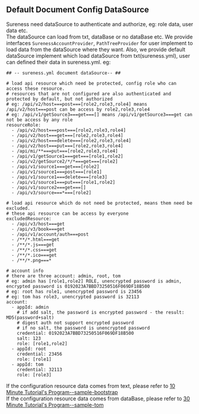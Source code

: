## Default Document Config DataSource     

Sureness need dataSource to authenticate and authorize, eg: role data, user data etc.  
The dataSource can load from txt, dataBase or no dataBase etc.
We provide interfaces `SurenessAccountProvider`, `PathTreeProvider` for user implement to load data from the dataSource where they want.
Also, we provide default dataSource implement which load dataSource from txt(sureness.yml), user can defined their data in sureness.yml. 
eg:  
```
## -- sureness.yml document dataSource-- ##

# load api resource which need be protected, config role who can access these resource.
# resources that are not configured are also authenticated and protected by default, but not authorized
# eg: /api/v2/host===post===[role2,role3,role4] means /api/v2/host===post can be access by role2,role3,role4
# eg: /api/v1/getSource3===get===[] means /api/v1/getSource3===get can not be access by any role
resourceRole:
  - /api/v2/host===post===[role2,role3,role4]
  - /api/v2/host===get===[role2,role3,role4]
  - /api/v2/host===delete===[role2,role3,role4]
  - /api/v2/host===put===[role2,role3,role4]
  - /api/mi/**===put===[role2,role3,role4]
  - /api/v1/getSource1===get===[role1,role2]
  - /api/v2/getSource2/*/*===get===[role2]
  - /api/v1/source1===get===[role2]
  - /api/v1/source1===post===[role1]
  - /api/v1/source1===delete===[role3]
  - /api/v1/source1===put===[role1,role2]
  - /api/v1/source2===get===[]
  - /api/v3/source===*===[role2]

# load api resource which do not need be protected, means them need be excluded.
# these api resource can be access by everyone
excludedResource:
  - /api/v3/host===get
  - /api/v3/book===get
  - /api/v1/account/auth===post
  - /**/*.html===get
  - /**/*.js===get
  - /**/*.css===get
  - /**/*.ico===get
  - /**/*.png===*

# account info
# there are three account: admin, root, tom
# eg: admin has [role1,role2] ROLE, unencrypted password is admin, encrypted password is 0192023A7BBD73250516F069DF18B500
# eg: root has role1, unencrypted password is 23456
# eg: tom has role3, unencrypted password is 32113
account:
  - appId: admin
    # if add salt, the password is encrypted password - the result: MD5(password+salt)
    # digest auth not support encrypted password
    # if no salt, the password is unencrypted password
    credential: 0192023A7BBD73250516F069DF18B500
    salt: 123
    role: [role1,role2]
  - appId: root
    credential: 23456
    role: [role1]
  - appId: tom
    credential: 32113
    role: [role3]

```

If the configuration resource data comes from text, please refer to  [10 Minute Tutorial's Program--sample-bootstrap](sample-bootstrap.md)     
If the configuration resource data comes from dataBase, please refer to  [30 Minute Tutorial's Program--sample-tom](sample-tom.md)     
